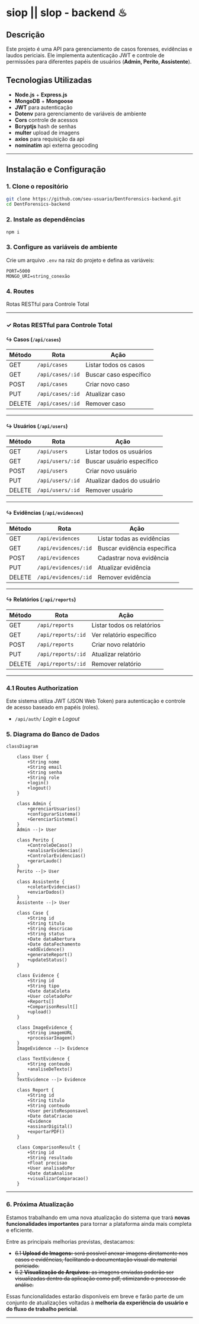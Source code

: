 # siop || slop - backend ♨︎

## **Descrição**  
Este projeto é uma API para gerenciamento de casos forenses, evidências e laudos periciais. Ele implementa autenticação JWT e controle de permissões para diferentes papéis de usuários (**Admin, Perito, Assistente**).  

## **Tecnologias Utilizadas**  
- **Node.js** + **Express.js**  
- **MongoDB** + **Mongoose**  
- **JWT** para autenticação  
- **Dotenv** para gerenciamento de variáveis de ambiente  
- **Cors** controle de acessos
- **Bcryptjs** hash de senhas
- **multer** upload de imagens
- **axios** para requisição da api 
- **nominatim** api externa geocoding

---

## **Instalação e Configuração**  

### **1. Clone o repositório**  
```sh
git clone https://github.com/seu-usuario/DentForensics-backend.git
cd DentForensics-backend 
```

### **2. Instale as dependências**  
```sh
npm i
```

### **3. Configure as variáveis de ambiente**  
Crie um arquivo `.env` na raiz do projeto e defina as variáveis:  
```
PORT=5000
MONGO_URI=string_conexão
```

### **4. Routes**
Rotas RESTful para Controle Total

---

### ✓ **Rotas RESTful para Controle Total**

#### ↪︎ **Casos (`/api/cases`)**
| Método | Rota                     | Ação                      |
|--------|--------------------------|---------------------------|
| GET    | `/api/cases`             | Listar todos os casos     |
| GET    | `/api/cases/:id`         | Buscar caso específico    |
| POST   | `/api/cases`             | Criar novo caso           |
| PUT    | `/api/cases/:id`         | Atualizar caso            |
| DELETE | `/api/cases/:id`         | Remover caso              |

---

#### ↪︎ **Usuários (`/api/users`)**
| Método | Rota                     | Ação                          |
|--------|--------------------------|-------------------------------|
| GET    | `/api/users`             | Listar todos os usuários      |
| GET    | `/api/users/:id`         | Buscar usuário específico     |
| POST   | `/api/users`             | Criar novo usuário            |
| PUT    | `/api/users/:id`         | Atualizar dados do usuário    |
| DELETE | `/api/users/:id`         | Remover usuário               |

---

#### ↪︎ **Evidências (`/api/evidences`)**
| Método | Rota                         | Ação                              |
|--------|------------------------------|-----------------------------------|
| GET    | `/api/evidences`             | Listar todas as evidências        |
| GET    | `/api/evidences/:id`         | Buscar evidência específica       |
| POST   | `/api/evidences`             | Cadastrar nova evidência          |
| PUT    | `/api/evidences/:id`         | Atualizar evidência               |
| DELETE | `/api/evidences/:id`         | Remover evidência                 |

---

#### ↪︎ **Relatórios (`/api/reports`)**
| Método | Rota                      | Ação                          |
|--------|---------------------------|-------------------------------|
| GET    | `/api/reports`            | Listar todos os relatórios    |
| GET    | `/api/reports/:id`        | Ver relatório específico      |
| POST   | `/api/reports`            | Criar novo relatório          |
| PUT    | `/api/reports/:id`        | Atualizar relatório           |
| DELETE | `/api/reports/:id`        | Remover relatório             |

---

### **4.1 Routes Authorization**
Este sistema utiliza JWT (JSON Web Token) para autenticação e controle de acesso baseado em papéis (roles).

- `/api/auth/` *Login* e *Logout*

### 5. Diagrama do Banco de Dados
```mermaid
classDiagram

    class User {
        +String nome
        +String email
        +String senha
        +String role
        +login()
        +logout()
    }

    class Admin {
        +gerenciarUsuarios()
        +configurarSistema()
        +GerenciarSistema()
    }
    Admin --|> User

    class Perito {
        +ControleDeCaso()
        +analisarEvidencias()
        +ControlarEvidencias()
        +gerarLaudo()
    }
    Perito --|> User

    class Assistente {
        +coletarEvidencias()
        +enviarDados()
    }
    Assistente --|> User

    class Case {
        +String id
        +String titulo
        +String descricao
        +String status
        +Date dataAbertura
        +Date dataFechamento
        +addEvidence()
        +generateReport()
        +updateStatus()
    }

    class Evidence {
        +String id
        +String tipo
        +Date dataColeta
        +User coletadoPor
        +Reports[]
        +ComparisonResult[]
        +upload()
    }

    class ImageEvidence {
        +String imagemURL
        +processarImagem()
    }
    ImageEvidence --|> Evidence

    class TextEvidence {
        +String conteudo
        +analiseDeTexto()
    }
    TextEvidence --|> Evidence

    class Report {
        +String id
        +String titulo
        +String conteudo
        +User peritoResponsavel
        +Date dataCriacao
        +Evidence
        +assinarDigital()
        +exportarPDF()
    }

    class ComparisonResult {
        +String id
        +String resultado
        +Float precisao
        +User analisadoPor
        +Date dataAnalise
        +visualizarComparacao()
    }   
```
---

### 6. Próxima **Atualização**

Estamos trabalhando em uma nova atualização do sistema que trará **novas funcionalidades importantes** para tornar a plataforma ainda mais completa e eficiente.

Entre as principais melhorias previstas, destacamos:

- ~~6.1 **Upload de Imagens:** será possível anexar imagens diretamente nos casos e evidências, facilitando a documentação visual do material periciado.~~
- ~~6.2 **Visualização de Arquivos:** as imagens enviadas poderão ser visualizadas dentro da aplicação como pdf, otimizando o processo de análise.~~

Essas funcionalidades estarão disponíveis em breve e farão parte de um conjunto de atualizações voltadas à **melhoria da experiência do usuário e do fluxo de trabalho pericial**.

---

